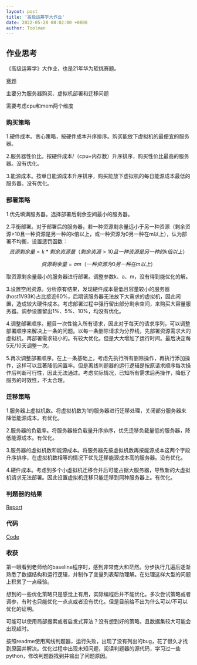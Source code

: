 ```yaml
---
layout: post
title: '高级运筹学大作业'
date: 2022-05-28 08:02:00 +0800
author: Toolman
---
```

## 作业思考

《高级运筹学》大作业，也是21年华为软挑赛题。

[赛题](\urls\or-work\VmScheduling.pdf)

主要分为服务器购买、虚拟机部署和迁移问题

需要考虑cpu和mem两个维度

### 购买策略

1.硬件成本。贪心策略，按硬件成本升序排序。购买能放下虚拟机的最便宜的服务器。

2.服务器性价比。按硬件成本/（cpu+内存数）升序排序，购买性价比最高的服务器。没有优化。

3.能源成本。按单日能源成本升序排序，购买能放下虚拟机的每日能源成本最低的服务器。没有优化。

### 部署策略

1.优先填满服务器。选择部署后剩余空间最小的服务器。

2.平衡部署。对于部署后的服务器，若一种资源剩余量远小于另一种资源（剩余资源>10且一种资源是另一种的k倍以上，或一种资源为0另一种在m以上），认为部署不均衡，设置惩罚函数：
$$
资源剩余量=k*剩余资源量   （剩余资源>10且一种资源是另一种的k倍以上）
$$

$$
资源剩余量=am            （一种资源为0另一种在m以上）
$$

取资源剩余量最小的服务器进行部署。调整参数k、a、m，没有得到能优化的解。

3.设置空闲资源。分析原有结果，发现硬件成本最低且容量较小的服务器(host1V93K)占比接近60%，后期该服务器无法放下大需求的虚拟机，因此闲置，造成较大硬件成本。考虑部署过程中强行留出部分剩余空间，来购买大容量服务器。调参设置留出1%、5%、10%，均没有优化。

4.调整部署顺序。题目一次性输入所有请求，因此对于每天的请求序列，可以调整部署顺序来解决上一条的问题。以每一条删除请求为分界线，先部署资源需求大的虚拟机，再部署需求较小的。有较大优化。但是大大增加了运行时间。最后决定每5天/10天调整一次。

5.再次调整部署顺序。在上一条基础上，考虑先执行所有删除操作，再执行添加操作，这样可以显著降低闲置率。但是离线判题器的运行逻辑是按原请求顺序每次操作后判断可行性，因此无法通过。考虑实际情况，已知所有需求后再操作，降低了服务的时效性，不太合理。

### 迁移策略

1.服务器上虚拟机数。将虚拟机数为1的服务器进行迁移处理，关闭部分服务器来降低能源成本。有优化。

2.服务器的负载率。将服务器按负载量升序排序，优先迁移负载量低的服务器，降低能源成本。有优化。

3.服务器的虚拟机数和能源成本。将服务器先按虚拟机数再按能源成本这两个字段升序排序，在虚拟机数相等的情况下优先迁移能源成本高的服务器。没有优化。

4.硬件成本。考虑到多个小虚拟机迁移合并后可能占据大服务器，导致新的大虚拟机请求无法部署。因此设置虚拟机迁移只能迁移到同种服务器上。有优化。

### 判题器的结果

[Report](\urls\or-work\report.html)

### 代码

[Code](\urls\or-work\code)

### 收获

第一眼看到老师给的baseline程序时，感到非常庞大和茫然。分步执行几遍后逐渐熟悉了数据结构和运行逻辑，并制作了变量列表帮助理解。在处理这样大型的问题上积累了一点经验。

想到的一些优化策略只是感觉上有用，实际编程后并不能优化。多次尝试策略或者调参，有时也只能优化一点点或者没有优化。但是目前给不出为什么可以/不可以优化的证明。

可能可以使用局部搜索或者启发式算法？没有想到好的策略，且数据集较大可能会出现超时。

按照readme使用离线判题器，运行失败，出现了没有列出的bug，花了很久才找到原因并解决。优化过程中出现未知问题，阅读判题器的源代码，学习过一些python，修改判题器找到并输出了问题原因。